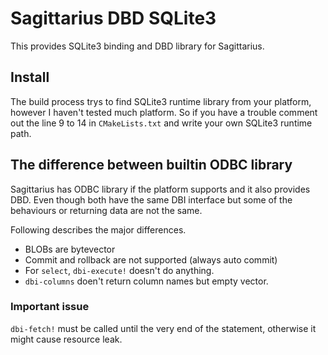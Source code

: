 # Sagittarius DBD SQLite3

This provides SQLite3 binding and DBD library for Sagittarius.

## Install

The build process trys to find SQLite3 runtime library from your platform,
however I haven't tested much platform. So if you have a trouble comment out
the line 9 to 14 in `CMakeLists.txt` and write your own SQLite3 runtime path.

## The difference between builtin ODBC library

Sagittarius has ODBC library if the platform supports and it also provides DBD.
Even though both have the same DBI interface but some of the behaviours or
returning data are not the same.

Following describes the major differences.

 * BLOBs are bytevector
 * Commit and rollback are not supported (always auto commit)
 * For `select`, `dbi-execute!` doesn't do anything.
 * `dbi-columns` doen't return column names but empty vector.

### Important issue

`dbi-fetch!` must be called until the very end of the statement, otherwise
it might cause resource leak.

